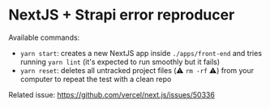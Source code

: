 # NextJS + Strapi error reproducer

Available commands:
- `yarn start`: creates a new NextJS app inside `./apps/front-end` and tries running `yarn lint` (it's expected to run smoothly but it fails)
- `yarn reset`: deletes all untracked project files (⚠️ `rm -rf` ⚠️) from your computer to repeat the test with a clean repo

Related issue: https://github.com/vercel/next.js/issues/50336